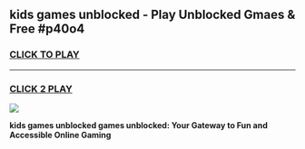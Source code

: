 
## kids games unblocked - Play Unblocked Gmaes & Free #p40o4
<h3>
<a href="https://premium.freeplayer.one?title=kids_games_unblocked&ref=01M">CLICK TO PLAY</a></h3>
<hr>

<h3>
<a href="https://premium.freeplayer.one?title=kids_games_unblocked&ref=01M">CLICK 2 PLAY</a>
  
</h3>

<a href="https://premium.freeplayer.one?title=kids_games_unblocked&ref=01M"><img src="https://clearcache.store/games.png"></a>


**kids games unblocked games unblocked: Your Gateway to Fun and Accessible Online Gaming**
